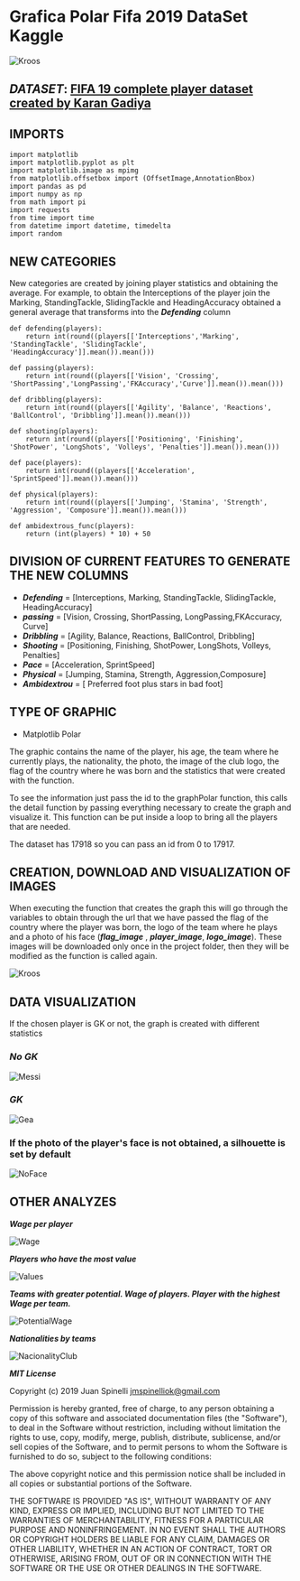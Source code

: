 # Grafica Polar Fifa 2019 DataSet Kaggle

![Kroos](example/fondoImage.jpg)

## ***DATASET***: [FIFA 19 complete player dataset created by Karan Gadiya](https://www.kaggle.com/karangadiya/fifa19)

## IMPORTS

```
import matplotlib
import matplotlib.pyplot as plt
import matplotlib.image as mpimg
from matplotlib.offsetbox import (OffsetImage,AnnotationBbox)
import pandas as pd
import numpy as np
from math import pi
import requests
from time import time
from datetime import datetime, timedelta
import random
```

## NEW CATEGORIES

New categories are created by joining player statistics and obtaining the average.
For example, to obtain the Interceptions of the player join the Marking, StandingTackle, SlidingTackle and HeadingAccuracy obtained a general average that transforms into the ***Defending*** column

```
def defending(players):
    return int(round((players[['Interceptions','Marking', 'StandingTackle', 'SlidingTackle', 'HeadingAccuracy']].mean()).mean()))

def passing(players):
    return int(round((players[['Vision', 'Crossing', 'ShortPassing','LongPassing','FKAccuracy','Curve']].mean()).mean()))

def dribbling(players):
    return int(round((players[['Agility', 'Balance', 'Reactions', 'BallControl', 'Dribbling']].mean()).mean()))

def shooting(players):
    return int(round((players[['Positioning', 'Finishing', 'ShotPower', 'LongShots', 'Volleys', 'Penalties']].mean()).mean()))

def pace(players):
    return int(round((players[['Acceleration', 'SprintSpeed']].mean()).mean()))

def physical(players):
    return int(round((players[['Jumping', 'Stamina', 'Strength', 'Aggression', 'Composure']].mean()).mean()))

def ambidextrous_func(players):
    return (int(players) * 10) + 50
```

## DIVISION OF CURRENT FEATURES TO GENERATE THE NEW COLUMNS

- ***Defending*** = [Interceptions, Marking, StandingTackle, SlidingTackle, HeadingAccuracy]
- ***passing*** = [Vision, Crossing, ShortPassing, LongPassing,FKAccuracy, Curve]
- ***Dribbling*** = [Agility, Balance, Reactions, BallControl, Dribbling]
- ***Shooting*** = [Positioning, Finishing, ShotPower, LongShots, Volleys, Penalties]
- ***Pace*** = [Acceleration, SprintSpeed]
- ***Physical*** = [Jumping, Stamina, Strength, Aggression,Composure]
- ***Ambidextrou*** = [ Preferred foot plus stars in bad foot]

## TYPE OF GRAPHIC

- Matplotlib Polar

The graphic contains the name of the player, his age, the team where he currently plays, the nationality, the photo, the image of the club logo, the flag of the country where he was born and the statistics that were created with the function.

To see the information just pass the id to the graphPolar function, this calls the detail function by passing everything necessary to create the graph and visualize it. This function can be put inside a loop to bring all the players that are needed.

The dataset has 17918 so you can pass an id from 0 to 17917.

## CREATION, DOWNLOAD AND VISUALIZATION OF IMAGES

When executing the function that creates the graph this will go through the variables to obtain through the url that we have passed the flag of the country where the player was born, the logo of the team where he plays and a photo of his face (***flag_image*** , ***player_image***, ***logo_image***). These images will be downloaded only once in the project folder, then they will be modified as the function is called again.


![Kroos](example/img.png)

## DATA VISUALIZATION


If the chosen player is GK or not, the graph is created with different statistics

### ***No GK***

![Messi](example/1.png)

### ***GK***

![Gea](example/3.png)

### If the photo of the player's face is not obtained, a silhouette is set by default

![NoFace](example/4.png)

## OTHER ANALYZES

***Wage per player***

![Wage](example/5.png)

***Players who have the most value***

![Values](example/6.png)

***Teams with greater potential. Wage of players. Player with the highest Wage per team.***

![PotentialWage](example/7.png)

***Nationalities by teams***

![NacionalityClub](example/8.png)


***MIT License***

Copyright (c) 2019 Juan Spinelli <jmspinelliok@gmail.com>

Permission is hereby granted, free of charge, to any person obtaining a copy of this software and associated documentation files (the "Software"), to deal in the Software without restriction, including without limitation the rights to use, copy, modify, merge, publish, distribute, sublicense, and/or sell copies of the Software, and to permit persons to whom the Software is furnished to do so, subject to the following conditions:

The above copyright notice and this permission notice shall be included in all copies or substantial portions of the Software.

THE SOFTWARE IS PROVIDED "AS IS", WITHOUT WARRANTY OF ANY KIND, EXPRESS OR IMPLIED, INCLUDING BUT NOT LIMITED TO THE WARRANTIES OF MERCHANTABILITY, FITNESS FOR A PARTICULAR PURPOSE AND NONINFRINGEMENT. IN NO EVENT SHALL THE AUTHORS OR COPYRIGHT HOLDERS BE LIABLE FOR ANY CLAIM, DAMAGES OR OTHER LIABILITY, WHETHER IN AN ACTION OF CONTRACT, TORT OR OTHERWISE, ARISING FROM, OUT OF OR IN CONNECTION WITH THE SOFTWARE OR THE USE OR OTHER DEALINGS IN THE SOFTWARE.

